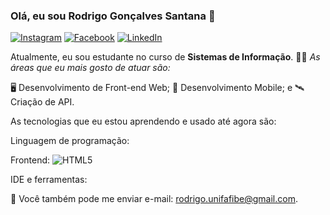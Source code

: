 ### Olá, eu sou Rodrigo Gonçalves Santana 👋
[![Instagram](https://img.shields.io/badge/Instagram-ff69b4?style=flat&logo=Instagram&logoColor=white)](https://www.instagram.com/rodrigo.gsantana)
[![Facebook](https://img.shields.io/badge/Facebook-blue?style=flat&logo=Facebook&logoColor=white)](https://www.facebook.com/rodrigo.goncalves.75641)
[![LinkedIn](https://img.shields.io/badge/LinkedIn-blue?style=flat&logo=linkedin&labelColor=blue)](https://www.linkedin.com/in/rodrigo-gon%C3%A7alves-santana/)


Atualmente, eu sou estudante no curso de **Sistemas de Informação**. 👨‍💻
*As áreas que eu mais gosto de atuar são:*

🖥 Desenvolvimento de Front-end Web;
📲 Desenvolvimento Mobile; e
🛰 Criação de API.

As tecnologias que eu estou aprendendo e usado até agora são:

Linguagem de programação:

Frontend:
![HTML5](https://img.shields.io/badge/HTML5-%orange?style=flat&logo=HTML5&logoColor=white)


IDE e ferramentas:


💌 Você também pode me enviar e-mail: [rodrigo.unifafibe@gmail.com](mailto:rodrigo.unifafibe@gmail.com).

